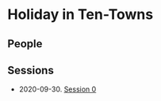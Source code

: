 # Holiday in Ten-Towns

## People


## Sessions

* 2020-09-30. [Session 0](Session_0.md)
<!--stackedit_data:
eyJoaXN0b3J5IjpbLTEyNTI5NDk2NThdfQ==
-->